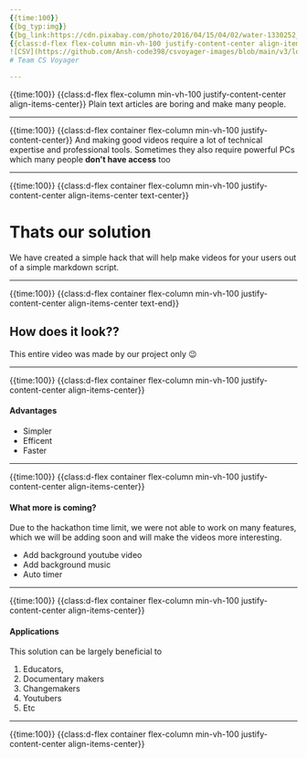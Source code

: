 ```yaml
---
{{time:100}}
{{bg_typ:img}}
{{bg_link:https://cdn.pixabay.com/photo/2016/04/15/04/02/water-1330252_960_720.jpg}}
{{class:d-flex flex-column min-vh-100 justify-content-center align-items-center text-white}}
![CSV](https://github.com/Ansh-code398/csvoyager-images/blob/main/v3/logo_resized.png?raw=true)
# Team CS Voyager

---
```

{{time:100}}
{{class:d-flex flex-column min-vh-100 justify-content-center align-items-center}}
Plain text articles are boring and make many people. 

---
{{time:100}}
{{class:d-flex container flex-column min-vh-100 justify-content-center}}
And making good videos require a lot of technical expertise and professional tools. Sometimes they also require powerful PCs which many people **don't have access** too

---
{{time:100}}
{{class:d-flex container flex-column min-vh-100 justify-content-center align-items-center text-center}}
# Thats our solution

We have created a simple hack that will help make videos for your users out of a simple markdown script.

---
{{time:100}}
{{class:d-flex container flex-column min-vh-100 justify-content-center align-items-center text-end}}
## How does it look??

This entire video was made by our project only 😉

---
{{time:100}}
{{class:d-flex container flex-column min-vh-100 justify-content-center align-items-center}}
#### Advantages
* Simpler
* Efficent
* Faster

---
{{time:100}}
{{class:d-flex container flex-column min-vh-100 justify-content-center align-items-center}}
#### What more is coming?
Due to the hackathon time limit, we were not able to work on many features, which we will be adding soon and will make the videos more interesting.
* Add background youtube video
* Add background music
* Auto timer

---
{{time:100}}
{{class:d-flex container flex-column min-vh-100 justify-content-center align-items-center}}
#### Applications
This solution can be largely beneficial to
1. Educators,
2. Documentary makers
3. Changemakers
4. Youtubers
5. Etc

---
{{time:100}}
{{class:d-flex container flex-column min-vh-100 justify-content-center align-items-center}}

